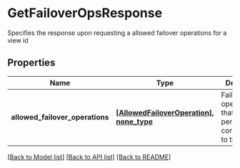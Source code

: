 # GetFailoverOpsResponse

Specifies the response upon requesting a allowed failover operations for a view id

## Properties
Name | Type | Description | Notes
------------ | ------------- | ------------- | -------------
**allowed_failover_operations** | [**[AllowedFailoverOperation], none_type**](AllowedFailoverOperation.md) | Failover operations that can be performed corresponding to the view id. | [optional] 

[[Back to Model list]](../README.md#documentation-for-models) [[Back to API list]](../README.md#documentation-for-api-endpoints) [[Back to README]](../README.md)


